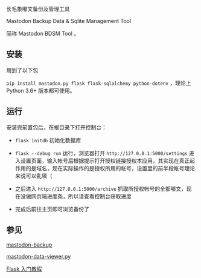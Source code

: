 长毛象嘟文备份及管理工具

Mastodon Backup Data & Sqlite Management Tool

简称  Mastodon BDSM Tool 。

## 安装
用到了以下包

`pip install mastodon.py flask flask-sqlalchemy python-dotenv` ，理论上 Python 3.6+ 版本都可使用。


## 运行
安装完前置包后，在根目录下打开控制台：

- `flask initdb` 初始化数据库

- `flask --debug run` 运行，浏览器打开 `http://127.0.0.1:5000/settings` 进入设置页面，输入帐号后根据提示打开授权链接授权本应用，其实现在真正起作用的是域名，现在实际操作的是授权所用的帐号，设置里的前半段帐号理论来说可以乱填（

- 之后进入 `http://127.0.0.1:5000/archive` 抓取所授权帐号的全部嘟文，现在没做网页端进度条，所以请查看控制台获取进度

- 完成后前往主页即可浏览备份了

## 参见

[mastodon-backup](https://github.com/kensanata/mastodon-backup)

[mastodon-data-viewer.py](https://github.com/blackle/mastodon-data-viewer.py)

[Flask 入门教程](https://tutorial.helloflask.com/)
